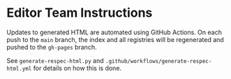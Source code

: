 # Editor Team Instructions

Updates to generated HTML are automated using GitHub Actions.  On each push to
the `main` branch, the index and all registries will be regenerated and pushed
to the `gh-pages` branch.

See `generate-respec-html.py` and `.github/workflows/generate-respec-html.yml`
for details on how this is done.
